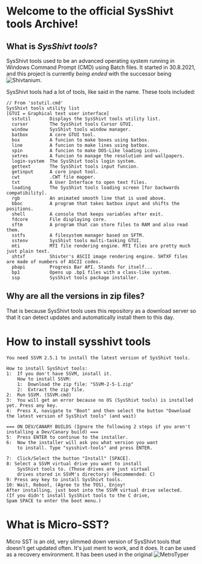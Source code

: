 # Welcome to the official SysShivt tools Archive!
## What is _SysShivt tools_?

SysShivt tools used to be an advanced operating system running in Windows Command Prompt (CMD) using Batch files. It started in 30.8.2021, and this project is currently *being ended* with the successor being ![Shivtanium](https://github.com/Shivter14/Shivtanium).

SysShivt tools had a lot of tools, like said in the name. These tools included:
```
// From 'sstutil.cmd'
SysShivt tools utility list
[GTUI = Graphical text user interface]
  sstutil       Displays the SysShivt tools utility list.
  cursor        The SysShivt tools Cursor GTUI.
  window        SysShivt tools window manager.
  batbox        A core GTUI tool.
  box           A funcion to make boxes using batbox.
  line          A funcion to make lines using batbox.
  spin          A funcion to make DOS-Like loading icons.
  setres        A funcion to manage the resolution and wallpapers.
  login-system  The SysShivt tools login system.
  gettext       The SysShivt tools input funcion.
  getinput      A core input tool.
  cwt           .CWT file mapper.
  txt           A User Interface to open text files.
  loading       The SysShivt tools loading screen [for backwards compatibility].
  rgb           An animated smooth line that is used above.
  bboc          A program that takes batbox input and shifts the positions.
  shell         A console that keeps variables after exit.
  fdcore        File displaying core.
  sftm          A program that can store files to RAM and also read them.
  sstfs         A filesystem manager based on SFTM.
  sstenv        SysShivt tools multi-tasking GTUI.
  mti           MTI file rendering engine. MTI files are pretty much just plain text.
  shtxf         Shivter's ASCII image rendering engine. SHTXF files are made of numbers of ASCII codes.
  pbapi         Progress Bar API. Stands for itself...
  bp1           Opens up .bp1 files with a class-like system.
  ssp           SysShivt tools package installer.
```
## Why are all the versions in zip files?
That is because SysShivt tools uses this repository as a download server so that it can detect updates and automatically install them to this day.

# How to install sysshivt tools
```
You need SSVM 2.5.1 to install the latest version of SysShivt tools.

How to install SysShivt tools:
1:  If you don't have SSVM, install it.
    How to install SSVM:
    1:  Download the zip file: "SSVM-2-5-1.zip"
    2:  Extract the zip file.
2:  Run SSVM. (SSVM.cmd)
3:  You will get an error because no OS (SysShivt tools) is installed yet. Press any key.
4:  Press X, navigate to "Boot" and then select the button "Download the latest version of SysShivt tools" (and wait)

=== ON DEV/CANARY BUILDS (Ignore the following 2 steps if you aren't installing a Dev/Canary build) ===
5:  Press ENTER to continue to the installer.
6:  Now the installer will ask you what version you want
    to install. Type "sysshivt-tools" and press ENTER.

7:  Click/Select the button "Install" [SPACE].
8: Select a SSVM virtual drive you want to install
    SysShivt tools to. (Those drives are just virtual
    drives stored in SSVM's directory) (Recommended: C)
9: Press any key to install SysShivt tools.
10: Wait, Reboot, (Agree to the TOS), Enjoy!
After installing, just boot into the SSVM virtual drive selected.
(If you didn't install SysShivt tools to the C drive,
Spam SPACE to enter the boot menu.)
```
# What is Micro-SST?
Micro SST is an old, very slimmed down version of SysShivt tools that doesn't get updated often. It's just ment to work, and it does. It can be used as a recovery environment. It has been used in the original ![MetroTyper](https://github.com/Shivter14/MetroTyper)
